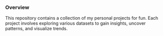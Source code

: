 ### Overview

This repository contains a collection of my personal projects for fun. Each project involves exploring various datasets to gain insights, uncover patterns, and visualize trends.

